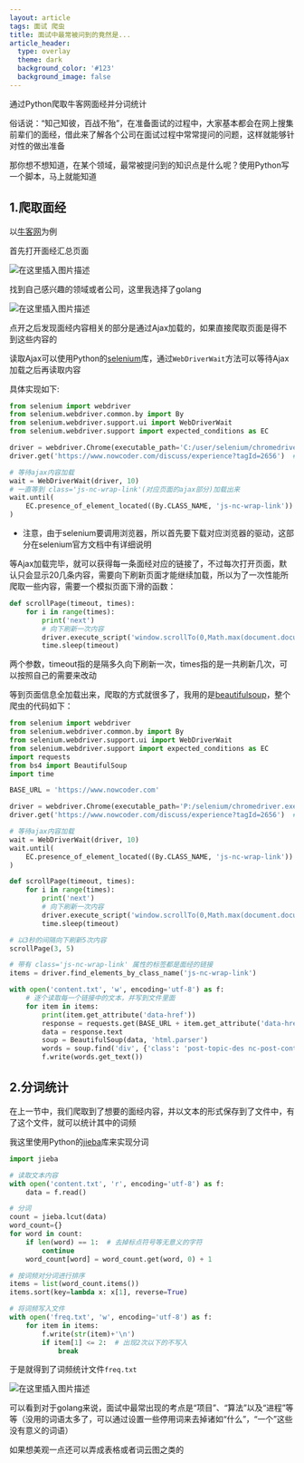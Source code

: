 ```yaml
---
layout: article
tags: 面试 爬虫
title: 面试中最常被问到的竟然是...
article_header:
  type: overlay
  theme: dark
  background_color: '#123'
  background_image: false
---
```


通过Python爬取牛客网面经并分词统计

<!--more-->

俗话说：“知己知彼，百战不殆”，在准备面试的过程中，大家基本都会在网上搜集前辈们的面经，借此来了解各个公司在面试过程中常常提问的问题，这样就能够针对性的做出准备

那你想不想知道，在某个领域，最常被提问到的知识点是什么呢？使用Python写一个脚本，马上就能知道

## 1.爬取面经

以[牛客网](https://www.nowcoder.com/)为例

首先打开面经汇总页面

![在这里插入图片描述](https://img-blog.csdnimg.cn/20210305195535392.png)


找到自己感兴趣的领域或者公司，这里我选择了golang

![在这里插入图片描述](https://img-blog.csdnimg.cn/2021030519560339.png)


点开之后发现面经内容相关的部分是通过Ajax加载的，如果直接爬取页面是得不到这些内容的

读取Ajax可以使用Python的[selenium](https://selenium-python.readthedocs.io/)库，通过`WebDriverWait`方法可以等待Ajax加载之后再读取内容

具体实现如下:

```python
from selenium import webdriver
from selenium.webdriver.common.by import By
from selenium.webdriver.support.ui import WebDriverWait
from selenium.webdriver.support import expected_conditions as EC

driver = webdriver.Chrome(executable_path='C:/user/selenium/chromedriver.exe')  # 自己的chromedriver位置
driver.get('https://www.nowcoder.com/discuss/experience?tagId=2656')  # 对应的页面url

# 等待ajax内容加载
wait = WebDriverWait(driver, 10)
# 一直等到 class='js-nc-wrap-link'(对应页面的ajax部分)加载出来
wait.until(
    EC.presence_of_element_located((By.CLASS_NAME, 'js-nc-wrap-link'))
)
```

- 注意，由于selenium要调用浏览器，所以首先要下载对应浏览器的驱动，这部分在selenium官方文档中有详细说明

等Ajax加载完毕，就可以获得每一条面经对应的链接了，不过每次打开页面，默认只会显示20几条内容，需要向下刷新页面才能继续加载，所以为了一次性能所爬取一些内容，需要一个模拟页面下滑的函数：

```python
def scrollPage(timeout, times):
    for i in range(times):
        print('next')
        # 向下刷新一次内容
        driver.execute_script('window.scrollTo(0,Math.max(document.documentElement.scrollHeight,document.body.scrollHeight,document.documentElement.clientHeight));')
        time.sleep(timeout)
```

两个参数，timeout指的是隔多久向下刷新一次，times指的是一共刷新几次，可以按照自己的需要来改动

等到页面信息全加载出来，爬取的方式就很多了，我用的是[beautifulsoup](https://www.crummy.com/software/BeautifulSoup/bs4/doc/)，整个爬虫的代码如下：

```python
from selenium import webdriver
from selenium.webdriver.common.by import By
from selenium.webdriver.support.ui import WebDriverWait
from selenium.webdriver.support import expected_conditions as EC
import requests
from bs4 import BeautifulSoup
import time

BASE_URL = 'https://www.nowcoder.com'

driver = webdriver.Chrome(executable_path='P:/selenium/chromedriver.exe')
driver.get('https://www.nowcoder.com/discuss/experience?tagId=2656')  # 对应的页面

# 等待ajax内容加载
wait = WebDriverWait(driver, 10)
wait.until(
    EC.presence_of_element_located((By.CLASS_NAME, 'js-nc-wrap-link'))
)

def scrollPage(timeout, times):
    for i in range(times):
        print('next')
        # 向下刷新一次内容
        driver.execute_script('window.scrollTo(0,Math.max(document.documentElement.scrollHeight,document.body.scrollHeight,document.documentElement.clientHeight));')
        time.sleep(timeout)

# 以3秒的间隔向下刷新5次内容
scrollPage(3, 5)

# 带有 class='js-nc-wrap-link' 属性的标签都是面经的链接
items = driver.find_elements_by_class_name('js-nc-wrap-link')

with open('content.txt', 'w', encoding='utf-8') as f:
    # 逐个读取每一个链接中的文本，并写到文件里面
    for item in items:
        print(item.get_attribute('data-href'))
        response = requests.get(BASE_URL + item.get_attribute('data-href'))
        data = response.text
        soup = BeautifulSoup(data, 'html.parser')
        words = soup.find('div', {'class': 'post-topic-des nc-post-content'})
        f.write(words.get_text())
```

## 2.分词统计

在上一节中，我们爬取到了想要的面经内容，并以文本的形式保存到了文件中，有了这个文件，就可以统计其中的词频

我这里使用Python的[jieba](https://github.com/fxsjy/jieba)库来实现分词

```python
import jieba

# 读取文本内容
with open('content.txt', 'r', encoding='utf-8') as f:
    data = f.read()

# 分词
count = jieba.lcut(data)
word_count={}
for word in count:
    if len(word) == 1:  # 去掉标点符号等无意义的字符
        continue
    word_count[word] = word_count.get(word, 0) + 1

# 按词频对分词进行排序
items = list(word_count.items())
items.sort(key=lambda x: x[1], reverse=True)

# 将词频写入文件
with open('freq.txt', 'w', encoding='utf-8') as f:
    for item in items:
        f.write(str(item)+'\n')
        if item[1] <= 2:  # 出现2次以下的不写入
            break
```

于是就得到了词频统计文件`freq.txt`

![在这里插入图片描述](https://img-blog.csdnimg.cn/20210305195638791.png)


可以看到对于golang来说，面试中最常出现的考点是“项目”、“算法”以及“进程”等等（没用的词语太多了，可以通过设置一些停用词来去掉诸如“什么”，“一个”这些没有意义的词语）

如果想美观一点还可以弄成表格或者词云图之类的
